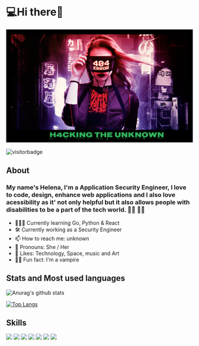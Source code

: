 # 💻Hi there🍕
![image](https://github.com/HelenaC0ldHeart/-My-DarkWebsite-.github.io/blob/master/img/404error_Girl%20(1).png)

![visitorbadge](https://visitor-badge.laobi.icu/badge?page_id=helenac0ldheart.visitor-badge)

## About
### My name's Helena, I'm a Application Security Engineer, I love to code, design, enhance web applications and I also love acessibility as it' not only helpful but it also allows people with disabilities to be a part of the tech world. 🏳️‍🌈 🏳️‍⚧️


- 👩🏻‍💻 Currently learning Go, Python & React
- 🛠️ Currently working as a Security Engineer
- 📫 How to reach me: unknown
- 🔱 Pronouns: She / Her
- 🖤 Likes: Technology, Space, music and Art
- 🧛‍♀️ Fun fact: I'm a vampire

## Stats and Most used languages
![Anurag's github stats](https://github-readme-stats.vercel.app/api?username=morcegarosa&show_icons=true&theme=dracula&bg_color=DEG,F5DCE0,F8C8DC&title_color=1D1C1A&text_color=1D1C1A&icon_color=84596b&line_height=24.5&hide_border=false)


[![Top Langs](https://github-readme-stats.vercel.app/api/top-langs/?username=morcegarosa&layout=compact&bg_color=DEG,F5DCE0,F8C8DC&title_color=1D1C1A&text_color=1D1C1A)](https://github.com/morcegarosa/github-readme-stats)

## Skills
<img src="https://img.shields.io/static/v1?label=OS&message=Linux&color=black&style=for-the-badge&logo=linux"/> <img src="https://img.shields.io/static/v1?label=&message=bash&color=black&style=for-the-badge&logo=gnu%20bash"/> <img src="https://img.shields.io/static/v1?label=&message=javascript&color=black&style=for-the-badge&logo=javascript"/> <img src="https://img.shields.io/static/v1?label=&message=html5&color=black&style=for-the-badge&logo=html5"/> <img src="https://img.shields.io/static/v1?label=&message=css3&color=blue&style=for-the-badge&logo=css3"/> <img src="https://img.shields.io/static/v1?label=&message=typescript&color=black&style=for-the-badge&logo=typescript"/> <img src="https://img.shields.io/static/v1?label=&message=python&color=black&style=for-the-badge&logo=python"/>


<!--
**HelenaC0ldHeart/HelenaC0ldheart** is a ✨ _special_ ✨ repository because its `README.md` (this file) appears on your GitHub profile.

Here are some ideas to get you started:

- 🔭 I’m currently working on some scripts
- 👩🏻‍💻 I’m currently learning Reverse Engineering, Assembly languange, Python and Hacking.
- 📫 How to reach me: ...
- 😄 Pronouns: She / Her
- 🧛‍♀️ Fun fact: I'm a vampire
!-->
